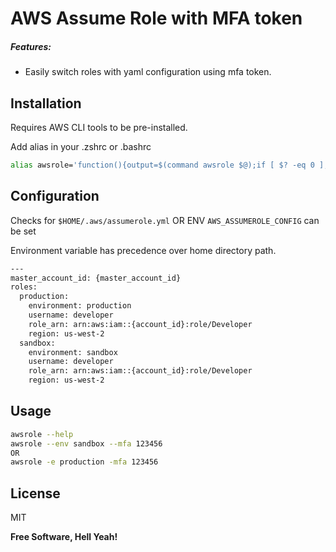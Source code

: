# AWS Assume Role with MFA token

##### Features:
- Easily switch roles with yaml configuration using mfa token.

## Installation

Requires AWS CLI tools to be pre-installed.

Add alias in your .zshrc or .bashrc
```sh
alias awsrole='function(){output=$(command awsrole $@);if [ $? -eq 0 ]; then eval $output; else echo $output; fi}'
```

## Configuration

Checks for `$HOME/.aws/assumerole.yml`
OR
ENV `AWS_ASSUMEROLE_CONFIG` can be set

Environment variable has precedence over home directory path.

```sh
---
master_account_id: {master_account_id}
roles:
  production:
    environment: production
    username: developer
    role_arn: arn:aws:iam::{account_id}:role/Developer
    region: us-west-2
  sandbox:
    environment: sandbox
    username: developer
    role_arn: arn:aws:iam::{account_id}:role/Developer
    region: us-west-2
```

## Usage

```sh
awsrole --help
awsrole --env sandbox --mfa 123456
OR
awsrole -e production -mfa 123456
```

## License

MIT

**Free Software, Hell Yeah!**

